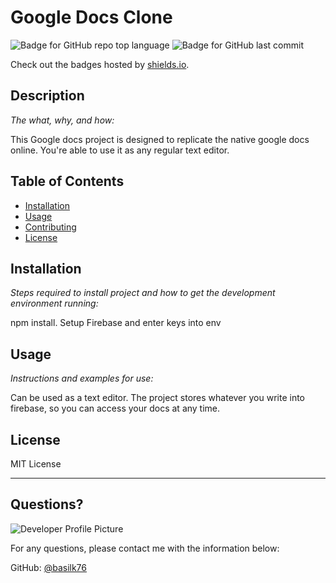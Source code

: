 # Google Docs Clone

  ![Badge for GitHub repo top language](https://img.shields.io/github/languages/top/basilk76/google-docs?style=flat&logo=appveyor) ![Badge for GitHub last commit](https://img.shields.io/github/last-commit/basilk76/google-docs?style=flat&logo=appveyor)
  
  Check out the badges hosted by [shields.io](https://shields.io/).
  
  
  ## Description 
  
  *The what, why, and how:* 
  
  This Google docs project is designed to replicate the native google docs online. You're able to use it as any regular text editor.

  ## Table of Contents
  * [Installation](#installation)
  * [Usage](#usage)
  * [Contributing](#contributing)
  * [License](#license)
  
  ## Installation
  
  *Steps required to install project and how to get the development environment running:*
  
  npm install. Setup Firebase and enter keys into env
  
  ## Usage 
  
  *Instructions and examples for use:*
  
  Can be used as a text editor. The project stores whatever you write into firebase, so you can access your docs at any time. 
  
  ## License
  
  MIT License
  
  ---
  
  ## Questions?
  
  ![Developer Profile Picture](https://avatars.githubusercontent.com/u/45275512?v=4) 
  
  For any questions, please contact me with the information below:
 
  GitHub: [@basilk76](https://api.github.com/users/basilk76)
  